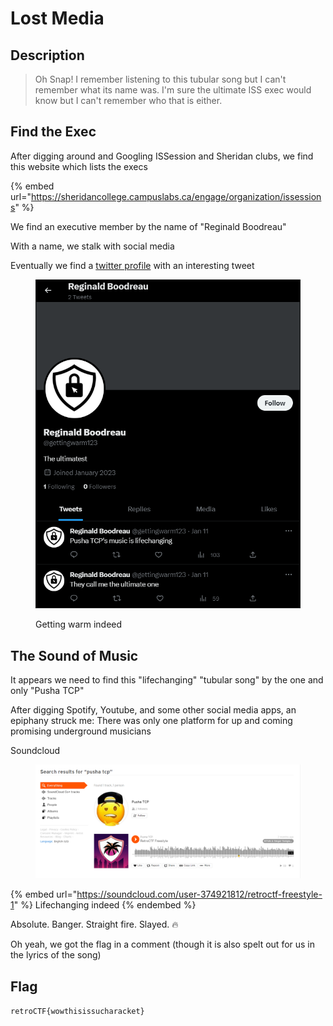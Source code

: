 # Lost Media

## Description

> Oh Snap! I remember listening to this tubular song but I can't remember what its name was. I'm sure the ultimate ISS exec would know but I can't remember who that is either.

## Find the Exec

After digging around and Googling ISSession and Sheridan clubs, we find this website which lists the execs

{% embed url="https://sheridancollege.campuslabs.ca/engage/organization/issessions" %}

We find an executive member by the name of "Reginald Boodreau"

With a name, we stalk with social media

Eventually we find a [twitter profile](https://twitter.com/gettingwarm123) with an interesting tweet

<figure><img src="../../.gitbook/assets/image (7) (2).png" alt=""><figcaption><p>Getting warm indeed</p></figcaption></figure>

## The Sound of Music

It appears we need to find this "lifechanging" "tubular song" by the one and only "Pusha TCP"

After digging Spotify, Youtube, and some other social media apps, an epiphany struck me: There was only one platform for up and coming promising underground musicians

Soundcloud

<figure><img src="../../.gitbook/assets/image (1) (3).png" alt=""><figcaption></figcaption></figure>

{% embed url="https://soundcloud.com/user-374921812/retroctf-freestyle-1" %}
Lifechanging indeed
{% endembed %}

Absolute. Banger. Straight fire. Slayed. :fire:

Oh yeah, we got the flag in a comment (though it is also spelt out for us in the lyrics of the song)

## Flag

`retroCTF{wowthisissucharacket}`
